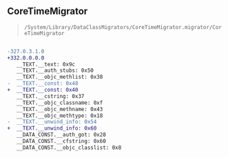 ## CoreTimeMigrator

> `/System/Library/DataClassMigrators/CoreTimeMigrator.migrator/CoreTimeMigrator`

```diff

-327.0.3.1.0
+332.0.0.0.0
   __TEXT.__text: 0x9c
   __TEXT.__auth_stubs: 0x50
   __TEXT.__objc_methlist: 0x38
-  __TEXT.__const: 0x48
+  __TEXT.__const: 0x40
   __TEXT.__cstring: 0x37
   __TEXT.__objc_classname: 0xf
   __TEXT.__objc_methname: 0x43
   __TEXT.__objc_methtype: 0x18
-  __TEXT.__unwind_info: 0x54
+  __TEXT.__unwind_info: 0x60
   __DATA_CONST.__auth_got: 0x28
   __DATA_CONST.__cfstring: 0x60
   __DATA_CONST.__objc_classlist: 0x8

```
